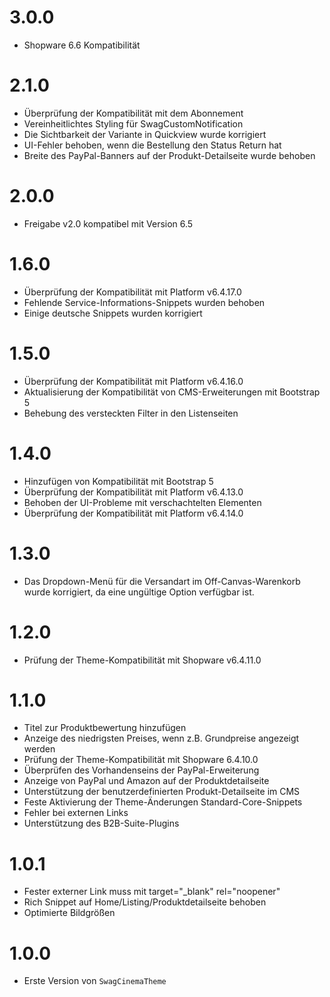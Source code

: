 # 3.0.0
- Shopware 6.6 Kompatibilität

# 2.1.0
- Überprüfung der Kompatibilität mit dem Abonnement
- Vereinheitlichtes Styling für SwagCustomNotification
- Die Sichtbarkeit der Variante in Quickview wurde korrigiert
- UI-Fehler behoben, wenn die Bestellung den Status Return hat
- Breite des PayPal-Banners auf der Produkt-Detailseite wurde behoben

# 2.0.0
- Freigabe v2.0 kompatibel mit Version 6.5

# 1.6.0
- Überprüfung der Kompatibilität mit Platform v6.4.17.0
- Fehlende Service-Informations-Snippets wurden behoben
- Einige deutsche Snippets wurden korrigiert

# 1.5.0
- Überprüfung der Kompatibilität mit Platform v6.4.16.0
- Aktualisierung der Kompatibilität von CMS-Erweiterungen mit Bootstrap 5
- Behebung des versteckten Filter in den Listenseiten

# 1.4.0
- Hinzufügen von Kompatibilität mit Bootstrap 5
- Überprüfung der Kompatibilität mit Platform v6.4.13.0
- Behoben der UI-Probleme mit verschachtelten Elementen
- Überprüfung der Kompatibilität mit Platform v6.4.14.0

# 1.3.0
- Das Dropdown-Menü für die Versandart im Off-Canvas-Warenkorb wurde korrigiert, da eine ungültige Option verfügbar ist.

# 1.2.0
- Prüfung der Theme-Kompatibilität mit Shopware v6.4.11.0

# 1.1.0
- Titel zur Produktbewertung hinzufügen
- Anzeige des niedrigsten Preises, wenn z.B. Grundpreise angezeigt werden
- Prüfung der Theme-Kompatibilität mit Shopware 6.4.10.0
- Überprüfen des Vorhandenseins der PayPal-Erweiterung
- Anzeige von PayPal und Amazon auf der Produktdetailseite
- Unterstützung der benutzerdefinierten Produkt-Detailseite im CMS
- Feste Aktivierung der Theme-Änderungen Standard-Core-Snippets
- Fehler bei externen Links
- Unterstützung des B2B-Suite-Plugins

# 1.0.1
- Fester externer Link muss mit target="_blank" rel="noopener"
- Rich Snippet auf Home/Listing/Produktdetailseite behoben
- Optimierte Bildgrößen

# 1.0.0
- Erste Version von `SwagCinemaTheme`
